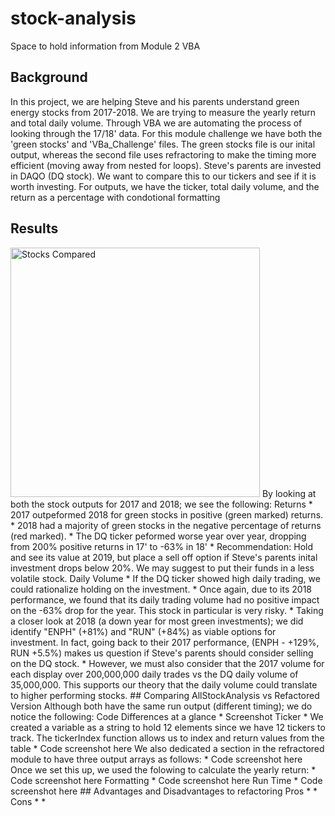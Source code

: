 # stock-analysis
Space to hold information from Module 2 VBA
## Background
In this project, we are helping Steve and his parents understand green energy stocks from 2017-2018. 
We are trying to measure the yearly return and total daily volume. 
Through VBA we are automating the process of looking through the 17/18' data. 
For this module challenge we have both the 'green stocks' and 'VBa_Challenge' files. The green stocks file is our inital output, whereas the second file uses refractoring to make the timing more efficient (moving away from nested for loops). 
Steve's parents are invested in DAQO (DQ stock). We want to compare this to our tickers and see if it is worth investing. 
For outputs, we have the ticker, total daily volume, and the return as a percentage with condotional formatting 
## Results
<img width="399" alt="Stocks Compared" src="https://user-images.githubusercontent.com/102266450/163507235-13fddd10-b1c7-4c36-8344-f2671a3471b1.png">
By looking at both the stock outputs for 2017 and 2018; we see the following: 
Returns
* 2017 outpeformed 2018 for green stocks in positive (green marked) returns. 
* 2018 had a majority of green stocks in the negative percentage of returns (red marked).
* The DQ ticker peformed worse year over year, dropping from 200% positive returns in 17' to -63% in 18'
* Recommendation: Hold and see its value at 2019, but place a sell off option if Steve's parents inital investment drops below 20%. We may suggest to put their funds in a less volatile stock. 
Daily Volume
* If the DQ ticker showed high daily trading, we could rationalize holding on the investment. 
* Once again, due to its 2018 performance, we found that its daily trading volume had no positive impact on the -63% drop for the year. This stock in particular is very risky. 
* Taking a closer look at 2018 (a down year for most green investments); we did identify "ENPH" (+81%) and "RUN" (+84%) as viable options for investment. In fact, going back to their 2017 performance, (ENPH - +129%, RUN +5.5%) makes us question if Steve's parents should consider selling on the DQ stock. 
* However, we must also consider that the 2017 volume for each display over 200,000,000 daily trades vs the DQ daily volume of 35,000,000. This supports our theory that the daily volume could translate to higher performing stocks. 
## Comparing AllStockAnalysis vs Refactored Version
Although both have the same run output (different timing); we do notice the following: 
Code Differences at a glance 
* Screenshot 
Ticker
* We created a variable as a string to hold 12 elements since we have 12 tickers to track. The tickerIndex function allows us to index and return values from the table
* Code screenshot here
We also dedicated a section in the refractored module to have three output arrays as follows: 
* Code screenshot here
Once we set this up, we used the folowing to calculate the yearly return: 
* Code screenshot here
Formatting
* Code screenshot here
Run Time
* Code screenshot here
## Advantages and Disadvantages to refactoring
Pros
*
*
Cons
*
*
